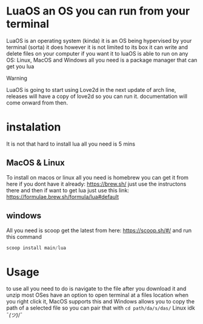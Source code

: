 # LuaOS an OS you can run from your terminal
LuaOS is an operating system (kinda) it is an OS being hypervised by your terminal (sorta) it does however it is not limited to its box it can write and delete files on your computer if you want it to
luaOS is able to run on any OS: Linux, MacOS and Windows
all you need is a package manager that can get you lua

> [!WARNING]
> LuaOS is going to start using Love2d in the next update of arch line, <br>
> releases will have a copy of love2d so you can run it. documentation will come onward from then.

# instalation
It is not that hard to install lua all you need is 5 mins
## MacOS & Linux
To install on macos or linux all you need is homebrew you can get it from here if you dont have it already:
https://brew.sh/
just use the instructons there and then if want to get lua just use this link:
https://formulae.brew.sh/formula/lua#default
## windows
All you need is scoop get the latest from here:
https://scoop.sh/#/
and run this command
```powershell
scoop install main/lua
```
# Usage
to use all you need to do is navigate to the file after you download it and unzip
most OSes have an option to open terminal at a files location when you right click it, MacOS supports this and Windows allows you to copy the path of a selected file so you can pair that with ``cd path/da/s/das/`` Linux idk ¯_(ツ)_/¯

